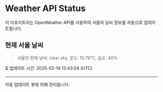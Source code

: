 
# Weather API Status

이 리포지토리는 OpenWeather API를 사용하여 서울의 날씨 정보를 자동으로 업데이트합니다.

## 현재 서울 날씨
> 서울의 현재 날씨: clear sky, 온도: 10.76°C, 습도: 40%

⏳ 업데이트 시간: 2025-03-14 13:43:04 (UTC)

---
자동 업데이트 봇에 의해 관리됩니다.
